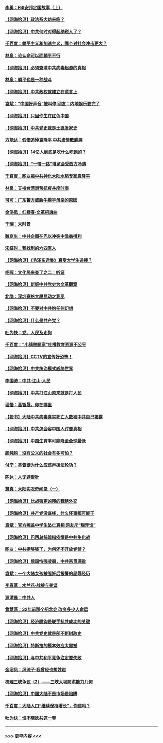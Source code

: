 #### [李勇：FBI安邦定国故事（上）](../pages/nsc993/n12987749.md?t=06010252) 
#### [【网海拾贝】政法系大劫来临？](../pages/nsc993/n12987596.md?t=06010252) 
#### [【网海拾贝】中共何时对得起纳税人了？](../pages/nsc993/n12985578.md?t=06010252) 
#### [千百度：躺平主义和加速主义，哪个对社会冲击更大？](../pages/nsc993/n12985512.md?t=06010252) 
#### [林泉：论认命可以而躺平不行](../pages/nsc993/n12985505.md?t=06010252) 
#### [【网海拾贝】必须查清中共病毒起源的真相](../pages/nsc993/n12984276.md?t=06010252) 
#### [林泉：躺平也是一种战斗](../pages/nsc993/n12984194.md?t=06010252) 
#### [【网海拾贝】中共政权就建立在谎言上](../pages/nsc993/n12981880.md?t=06010252) 
#### [袁斌：“中国好声音”被叫停 网友：内地娱乐要完了](../pages/nsc993/n12981826.md?t=06010252) 
#### [【网海拾贝】只因你生在红色中国](../pages/nsc993/n12979096.md?t=06010252) 
#### [【网海拾贝】中共党史就是土匪发家史](../pages/nsc993/n12976478.md?t=06010252) 
#### [方能达：假借追悼袁隆平 中共虚情散臊腥](../pages/nsc993/n12976396.md?t=06010252) 
#### [【网海拾贝】14亿人到底是吃什么吃饱的？](../pages/nsc993/n12974125.md?t=06010252) 
#### [【网海拾贝】“一带一路”博览会受西方冷遇](../pages/nsc993/n12971787.md?t=06010252) 
#### [千百度：网友揭中共神化大陆水稻专家袁隆平](../pages/nsc993/n12971733.md?t=06010252) 
#### [林泉：支持台湾艰苦抗疫共度时艰](../pages/nsc993/n12971350.md?t=06010252) 
#### [可可：广东警方威胁牛腾宇母亲的原因](../pages/nsc993/n12971100.md?t=06010252) 
#### [金浴凤：红楼春·文革招魂曲](../pages/nsc993/n12970354.md?t=06010252) 
#### [千瑞：末时景](../pages/nsc993/n12970337.md?t=06010252) 
#### [魏京生：中共企图在巴以冲突中渔翁得利](../pages/nsc993/n12970286.md?t=06010252) 
#### [宋征时：我找到的六四军人](../pages/nsc993/n12970213.md?t=06010252) 
#### [【网海拾贝】《毛泽东选集》真受大学生追捧？](../pages/nsc993/n12968779.md?t=06010252) 
#### [杨晖：文化局来查了之二：听证](../pages/nsc993/n12966528.md?t=06010252) 
#### [【网海拾贝】新版中共党史为文革翻案](../pages/nsc993/n12967526.md?t=06010252) 
#### [北隐：深圳赛格大厦晃动之我见](../pages/nsc993/n12967393.md?t=06010252) 
#### [【网海拾贝】不要对中共抱任何幻想](../pages/nsc993/n12965222.md?t=06010252) 
#### [【网海拾贝】什么是共产党？](../pages/nsc993/n12962781.md?t=06010252) 
#### [吐为快：党、人民及走狗](../pages/nsc993/n12962747.md?t=06010252) 
#### [千百度：“小镇做题家”吐槽教育资源不公平](../pages/nsc993/n12962705.md?t=06010252) 
#### [【网海拾贝】CCTV的宣传好恐怖！](../pages/nsc993/n12959984.md?t=06010252) 
#### [【网海拾贝】中共统治模式威胁世界](../pages/nsc993/n12957622.md?t=06010252) 
#### [李国涛：中共‧江山‧人民](../pages/nsc993/n12957502.md?t=06010252) 
#### [【网海拾贝】中共打江山原来就是打人民](../pages/nsc993/n12954345.md?t=06010252) 
#### [理悟：高智晟，你在哪里](../pages/nsc993/n12953115.md?t=06010252) 
#### [【投书】大陆中共病毒真实死亡人数被中共自己揭露](../pages/nsc993/n12953050.md?t=06010252) 
#### [【网海拾贝】中共怎会容中国人讨要真相](../pages/nsc993/n12952161.md?t=06010252) 
#### [【网海拾贝】中国生育率可能降至全球最低](../pages/nsc993/n12948793.md?t=06010252) 
#### [颜纯钩：没有公义的社会有多可怕？](../pages/nsc993/n12947626.md?t=06010252) 
#### [付宁：基督徒为什么应该声援法轮功？](../pages/nsc993/n12947233.md?t=06010252) 
#### [陈达：人无避雷针](../pages/nsc993/n12947098.md?t=06010252) 
#### [慧真：大陆实况奇闻录（一）](../pages/nsc993/n12945811.md?t=06010252) 
#### [【网海拾贝】比战狼更凶残的戳瞎外交](../pages/nsc993/n12945717.md?t=06010252) 
#### [【网海拾贝】共产党没底线，什么坏事都可能干](../pages/nsc993/n12942090.md?t=06010252) 
#### [袁斌：官方掩盖中学生坠亡真相 网友斥“糊弄谁”](../pages/nsc993/n12942029.md?t=06010252) 
#### [【网海拾贝】巴西总统暗指疫情是中共生化战](../pages/nsc993/n12938999.md?t=06010252) 
#### [网友：中共捞够钱了，为何还不开放党禁？](../pages/nsc993/n12938952.md?t=06010252) 
#### [【网海拾贝】俄国恃强凌弱，中共恶贯满盈](../pages/nsc993/n12936626.md?t=06010252) 
#### [袁斌：一个大陆女孩被强奸后报警的屈辱经历](../pages/nsc993/n12936547.md?t=06010252) 
#### [李春草：木兰花·战狼与美谍](../pages/nsc993/n12935995.md?t=06010252) 
#### [源清晨：中共人](../pages/nsc993/n12935589.md?t=06010252) 
#### [曾慧燕：32年前那个纪念会 改变多少人命运](../pages/nsc993/n12934233.md?t=06010252) 
#### [【网海拾贝】经济脱钩是联手抗共成功的关键](../pages/nsc993/n12934176.md?t=06010252) 
#### [【网海拾贝】中共党史就是部不断树敌史](../pages/nsc993/n12932844.md?t=06010252) 
#### [【网海拾贝】特斯拉的模本效应太震撼](../pages/nsc993/n12925626.md?t=06010252) 
#### [【网海拾贝】与中共和平竞争注定要失败](../pages/nsc993/n12923326.md?t=06010252) 
#### [金浴凤：风流子‧我曾经也想姓赵](../pages/nsc993/n12920911.md?t=06010252) 
#### [梳理三峡争议（2）——三峡大坝防洪能力几何](../pages/nsc993/n12920173.md?t=06010252) 
#### [【网海拾贝】中国大陆不是市场是陷阱](../pages/nsc993/n12920143.md?t=06010252) 
#### [千百度：大陆人口“继续保持增长”，你信吗？](../pages/nsc993/n12918946.md?t=06010252) 
#### [吐为快：谁不晓妖共这一套](../pages/nsc993/n12918941.md?t=06010252) 

----
#### [ >>> 更早内容 <<< ](../indexes/nsc993-earlier.md)
